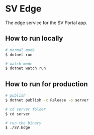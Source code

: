 # SV Edge

The edge service for the SV Portal app.

## How to run locally

```bash
# normal mode
$ dotnet run

# watch mode
$ dotnet watch run
```

## How to run for production

```bash
# publish
$ dotnet publish -c Release -o server

# cd server folder
$ cd server

# run the binary
$ ./SV.Edge
```
